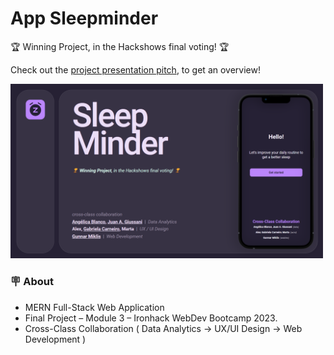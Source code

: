 # App Sleepminder

🏆 Winning Project, in the Hackshows final voting! 🏆 

Check out the [project presentation pitch](https://pitch.com/public/2dc2b9ee-6701-4c6b-a012-ae53ddba8a77), to get an overview!

<img src="./SleepMinderPitch.png" width="500px" />

### 🪧 About
- MERN Full-Stack Web Application
- Final Project – Module 3 – Ironhack WebDev Bootcamp 2023.
- Cross-Class Collaboration ( Data Analytics → UX/UI Design → Web Development )


